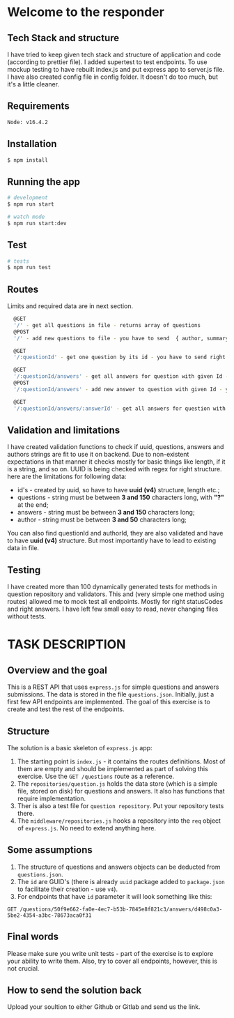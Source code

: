# Welcome to the responder

## Tech Stack and structure
I have tried to keep given tech stack and structure of application and code (according to prettier file). 
I added supertest to test endpoints. To use mockup testing to have rebuilt index.js and put express app to server.js file.
I have also created config file in config folder. It doesn't do too much, but it's a little cleaner. 

## Requirements
```bash
Node: v16.4.2
```

## Installation
```bash
$ npm install
```

## Running the app

```bash
# development
$ npm run start

# watch mode
$ npm run start:dev
```

## Test

```bash
# tests
$ npm run test
```

## Routes
Limits and required data are in next section.
```bash
  @GET
  '/' - get all questions in file - returns array of questions
  @POST
  '/' - add new questions to file - you have to send  { author, summary } in body. Returns added  question id.
```

```bash
  @GET
  '/:questionId' - get one question by its id - you have to send right question id in param - returns array with question object
```

```bash
  @GET
  '/:questionId/answers' - get all answers for question with given Id - you have to send right question id in param - returns array of answers
  @POST
  '/:questionId/answers' - add new answer to question with given Id - you have to send right question id in param and  { author, summary } in body. Returns added  answer id.
```

```bash
  @GET
  '/:questionId/answers/:answerId' - get all answers for question with given Id - you have to send right question id and answer id in param - returns array with answer
```

## Validation and limitations
I have created validation functions to check if uuid, questions, answers and authors strings are fit to use it on backend. Due to non-existent expectations in that manner it checks mostly for basic things like length, if it is a string, and so on. UUID is being checked with regex for right structure. here are the limitations for following data:
* id's - created by uuid, so have to have **uuid (v4)** structure, length etc.;
* questions - string must be between **3 and 150** characters long, with **"?"** at the end;
* answers - string must be between **3 and 150** characters long;
* author - string must be between **3 and 50** characters long;

You can also find questionId and authorId, they are also validated and have to have **uuid (v4)** structure. But most importantly have to lead to existing data in file.


## Testing
I have created more than 100 dynamically generated tests for methods in question repository and validators. This and (very simple one method using routes) allowed me to mock test all endpoints. Mostly for right statusCodes and right answers. I have left few small easy to read, never changing files without tests.


# TASK DESCRIPTION

## Overview and the goal

This is a REST API that uses `express.js` for simple questions and answers submissions. The data is stored in the file `questions.json`. Initially, just a first few API endpoints are implemented. The goal of this exercise is to create and test the rest of the endpoints.

## Structure

The solution is a basic skeleton of `express.js` app:

1. The starting point is `index.js` - it contains the routes definitions. Most of them are empty and should be implemented as part of solving this exercise. Use the `GET /questions` route as a reference.
2. The `repositories/question.js` holds the data store (which is a simple file, stored on disk) for questions and answers. It also has functions that require implementation.
3. Ther is also a test file for `question repository`. Put your repository tests there.
4. The `middleware/repositories.js` hooks a repository into the `req` object of `express.js`. No need to extend anything here.

## Some assumptions

1. The structure of questions and answers objects can be deducted from `questions.json`.
2. The `id` are GUID's (there is already `uuid` package added to `package.json` to facilitate their creation - use `v4`).
3. For endpoints that have `id` parameter it will look something like this:

```
GET /questions/50f9e662-fa0e-4ec7-b53b-7845e8f821c3/answers/d498c0a3-5be2-4354-a3bc-78673aca0f31
```

## Final words

Please make sure you write unit tests - part of the exercise is to explore your ability to write them. Also, try to cover all endpoints, however, this is not crucial.

## How to send the solution back

Upload your soultion to either Github or Gitlab and send us the link.
